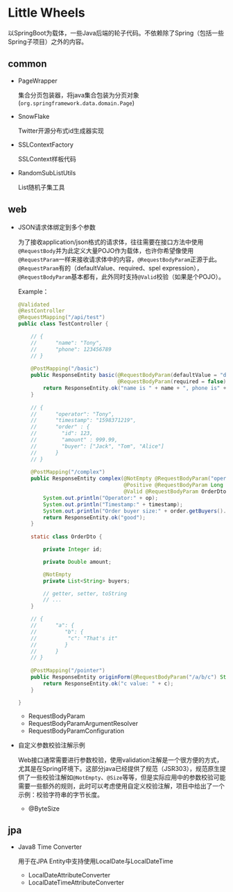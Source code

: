 # Little Wheels

以SpringBoot为载体，一些Java后端的轮子代码。不依赖除了Spring（包括一些Spring子项目）之外的内容。

## common

- PageWrapper

  集合分页包装器，将java集合包装为分页对象(`org.springframework.data.domain.Page`)

- SnowFlake

  Twitter开源分布式id生成器实现

- SSLContextFactory

  SSLContext样板代码

- RandomSubListUtils

  List随机子集工具

## web

- JSON请求体绑定到多个参数

  为了接收application/json格式的请求体，往往需要在接口方法中使用`@RequestBody`并为此定义大量POJO作为载体，也许你希望像使用`@RequestParam`一样来接收请求体中的内容，`@RequestBodyParam`正源于此。`@RequestParam`有的（defaultValue、required、spel expression），`@RequestBodyParam`基本都有，此外同时支持`@Valid`校验（如果是个POJO）。

  Example：
  
  ```java
  @Validated
  @RestController
  @RequestMapping("/api/test")
  public class TestController {
  
      // {
      // 	  "name": "Tony",
      // 	  "phone": 123456789
      // }
      
      @PostMapping("/basic")
      public ResponseEntity basic(@RequestBodyParam(defaultValue = "defaultName") String name,
                                  @RequestBodyParam(required = false) String phone) {
          return ResponseEntity.ok("name is " + name + ", phone is" + phone);
      }
      
      // {
      // 	  "operator": "Tony",
      // 	  "timestamp": "1598371219",
      // 	  "order" : {
      //        "id": 123,
      //        "amount" : 999.99,
      //        "buyer": ["Jack", "Tom", "Alice"]
      // 	  }
      // } 
      
      @PostMapping("/complex")
      public ResponseEntity complex(@NotEmpty @RequestBodyParam("operator") String op, 
                                    @Positive @RequestBodyParam Long timestamp, 
                                    @Valid @RequestBodyParam OrderDto order) {
          System.out.println("Operator:" + op);
          System.out.println("Timestamp:" + timestamp);
          System.out.println("Order buyer size:" + order.getBuyers().size());
          return ResponseEntity.ok("good");
      }
      
      static class OrderDto {
  
          private Integer id;
  
          private Double amount;
  
          @NotEmpty
          private List<String> buyers;
  
          // getter, setter, toString
          // ...
      }      
  
      // {
      // 	  "a": {
      // 	     "b": {
      //          "c": "That's it"
      // 	     }
      // 	  }
      // }
      
      @PostMapping("/pointer")
      public ResponseEntity originForm(@RequestBodyParam("/a/b/c") String c) {
          return ResponseEntity.ok("c value: " + c);
      }
  
  }
  ```
  
  - RequestBodyParam
  - RequestBodyParamArgumentResolver
  - RequestBodyParamConfiguration
  
- 自定义参数校验注解示例

  Web接口通常需要进行参数校验，使用validation注解是一个很方便的方式，尤其是在Spring环境下。这部分java已经提供了规范（JSR303），规范原生提供了一些校验注解如`@NotEmpty`、`@Size`等等，但是实际应用中的参数校验可能需要一些额外的规则，此时可以考虑使用自定义校验注解，项目中给出了一个示例：校验字符串的字节长度。

  - @ByteSize

## jpa

- Java8 Time Converter

  用于在JPA Entity中支持使用LocalDate与LocalDateTime

  - LocalDateAttributeConverter
  - LocalDateTimeAttributeConverter